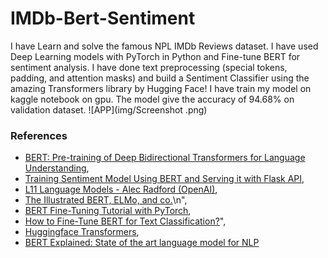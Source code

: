 # IMDb-Bert-Sentiment

I have Learn and solve the famous NPL IMDb Reviews dataset. I have used Deep Learning models with PyTorch in Python and
Fine-tune BERT for sentiment analysis. I have done text preprocessing (special tokens, padding, and attention masks) and build a Sentiment Classifier using the amazing Transformers library by Hugging Face!
I have train my model on kaggle notebook on gpu. The model give the  accuracy of 94.68% on validation dataset. 
![APP](img/Screenshot .png)

### References
- [BERT: Pre-training of Deep Bidirectional Transformers for Language Understanding](https://arxiv.org/abs/1810.04805),
- [Training Sentiment Model Using BERT and Serving it with Flask API](https://www.youtube.com/watch?v=hinZO--TEk4&t=448s),
- [L11 Language Models - Alec Radford (OpenAI)](https://www.youtube.com/watch?v=BnpB3GrpsfM),
- [The Illustrated BERT, ELMo, and co.](https://jalammar.github.io/illustrated-bert/)\n",
- [BERT Fine-Tuning Tutorial with PyTorch](https://mccormickml.com/2019/07/22/BERT-fine-tuning/),
- [How to Fine-Tune BERT for Text Classification?](https://arxiv.org/pdf/1905.05583.pdf)",
- [Huggingface Transformers](https://huggingface.co/transformers/),
- [BERT Explained: State of the art language model for NLP](https://towardsdatascience.com/bert-explained-state-of-the-art-language-model-for-nlp-f8b21a9b6270)
